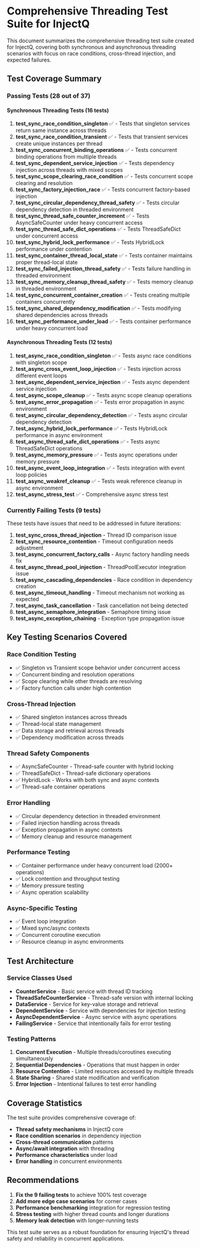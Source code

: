# Comprehensive Threading Test Suite for InjectQ

This document summarizes the comprehensive threading test suite created for InjectQ, covering both synchronous and asynchronous threading scenarios with focus on race conditions, cross-thread injection, and expected failures.

## Test Coverage Summary

### Passing Tests (28 out of 37)

#### Synchronous Threading Tests (16 tests)
1. **test_sync_race_condition_singleton** ✅ - Tests that singleton services return same instance across threads
2. **test_sync_race_condition_transient** ✅ - Tests that transient services create unique instances per thread
3. **test_sync_concurrent_binding_operations** ✅ - Tests concurrent binding operations from multiple threads
4. **test_sync_dependent_service_injection** ✅ - Tests dependency injection across threads with mixed scopes
5. **test_sync_scope_clearing_race_condition** ✅ - Tests concurrent scope clearing and resolution
6. **test_sync_factory_injection_race** ✅ - Tests concurrent factory-based injection
7. **test_sync_circular_dependency_thread_safety** ✅ - Tests circular dependency detection in threaded environment
8. **test_sync_thread_safe_counter_increment** ✅ - Tests AsyncSafeCounter under heavy concurrent access
9. **test_sync_thread_safe_dict_operations** ✅ - Tests ThreadSafeDict under concurrent access
10. **test_sync_hybrid_lock_performance** ✅ - Tests HybridLock performance under contention
11. **test_sync_container_thread_local_state** ✅ - Tests container maintains proper thread-local state
12. **test_sync_failed_injection_thread_safety** ✅ - Tests failure handling in threaded environment
13. **test_sync_memory_cleanup_thread_safety** ✅ - Tests memory cleanup in threaded environment
14. **test_sync_concurrent_container_creation** ✅ - Tests creating multiple containers concurrently
15. **test_sync_shared_dependency_modification** ✅ - Tests modifying shared dependencies across threads
16. **test_sync_performance_under_load** ✅ - Tests container performance under heavy concurrent load

#### Asynchronous Threading Tests (12 tests)
1. **test_async_race_condition_singleton** ✅ - Tests async race conditions with singleton scope
2. **test_async_cross_event_loop_injection** ✅ - Tests injection across different event loops
3. **test_async_dependent_service_injection** ✅ - Tests async dependent service injection
4. **test_async_scope_cleanup** ✅ - Tests async scope cleanup operations
5. **test_async_error_propagation** ✅ - Tests error propagation in async environment
6. **test_async_circular_dependency_detection** ✅ - Tests async circular dependency detection
7. **test_async_hybrid_lock_performance** ✅ - Tests HybridLock performance in async environment
8. **test_async_thread_safe_dict_operations** ✅ - Tests async ThreadSafeDict operations
9. **test_async_memory_pressure** ✅ - Tests async operations under memory pressure
10. **test_async_event_loop_integration** ✅ - Tests integration with event loop policies
11. **test_async_weakref_cleanup** ✅ - Tests weak reference cleanup in async environment
12. **test_async_stress_test** ✅ - Comprehensive async stress test

### Currently Failing Tests (9 tests)

These tests have issues that need to be addressed in future iterations:

1. **test_sync_cross_thread_injection** - Thread ID comparison issue
2. **test_sync_resource_contention** - Timeout configuration needs adjustment
3. **test_async_concurrent_factory_calls** - Async factory handling needs fix
4. **test_async_thread_pool_injection** - ThreadPoolExecutor integration issue
5. **test_async_cascading_dependencies** - Race condition in dependency creation
6. **test_async_timeout_handling** - Timeout mechanism not working as expected
7. **test_async_task_cancellation** - Task cancellation not being detected
8. **test_async_semaphore_integration** - Semaphore timing issue
9. **test_async_exception_chaining** - Exception type propagation issue

## Key Testing Scenarios Covered

### Race Condition Testing
- ✅ Singleton vs Transient scope behavior under concurrent access
- ✅ Concurrent binding and resolution operations
- ✅ Scope clearing while other threads are resolving
- ✅ Factory function calls under high contention

### Cross-Thread Injection
- ✅ Shared singleton instances across threads
- ✅ Thread-local state management
- ✅ Data storage and retrieval across threads
- ✅ Dependency modification across threads

### Thread Safety Components
- ✅ AsyncSafeCounter - Thread-safe counter with hybrid locking
- ✅ ThreadSafeDict - Thread-safe dictionary operations
- ✅ HybridLock - Works with both sync and async contexts
- ✅ Thread-safe container operations

### Error Handling
- ✅ Circular dependency detection in threaded environment
- ✅ Failed injection handling across threads
- ✅ Exception propagation in async contexts
- ✅ Memory cleanup and resource management

### Performance Testing
- ✅ Container performance under heavy concurrent load (2000+ operations)
- ✅ Lock contention and throughput testing
- ✅ Memory pressure testing
- ✅ Async operation scalability

### Async-Specific Testing
- ✅ Event loop integration
- ✅ Mixed sync/async contexts
- ✅ Concurrent coroutine execution
- ✅ Resource cleanup in async environments

## Test Architecture

### Service Classes Used
- **CounterService** - Basic service with thread ID tracking
- **ThreadSafeCounterService** - Thread-safe version with internal locking
- **DataService** - Service for key-value storage and retrieval
- **DependentService** - Service with dependencies for injection testing
- **AsyncDependentService** - Async service with async operations
- **FailingService** - Service that intentionally fails for error testing

### Testing Patterns
1. **Concurrent Execution** - Multiple threads/coroutines executing simultaneously
2. **Sequential Dependencies** - Operations that must happen in order
3. **Resource Contention** - Limited resources accessed by multiple threads
4. **State Sharing** - Shared state modification and verification
5. **Error Injection** - Intentional failures to test error handling

## Coverage Statistics

The test suite provides comprehensive coverage of:
- **Thread safety mechanisms** in InjectQ core
- **Race condition scenarios** in dependency injection
- **Cross-thread communication** patterns
- **Async/await integration** with threading
- **Performance characteristics** under load
- **Error handling** in concurrent environments

## Recommendations

1. **Fix the 9 failing tests** to achieve 100% test coverage
2. **Add more edge case scenarios** for corner cases
3. **Performance benchmarking** integration for regression testing
4. **Stress testing** with higher thread counts and longer durations
5. **Memory leak detection** with longer-running tests

This test suite serves as a robust foundation for ensuring InjectQ's thread safety and reliability in concurrent applications.
